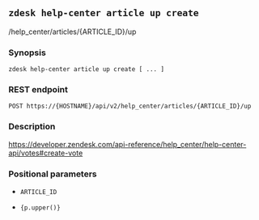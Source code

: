 ## `zdesk help-center article up create`

/help_center/articles/{ARTICLE_ID}/up

### Synopsis

    zdesk help-center article up create [ ... ]

### REST endpoint

    POST https://{HOSTNAME}/api/v2/help_center/articles/{ARTICLE_ID}/up

### Description

https://developer.zendesk.com/api-reference/help_center/help-center-api/votes#create-vote

### Positional parameters

* `ARTICLE_ID`

* `{p.upper()}`

